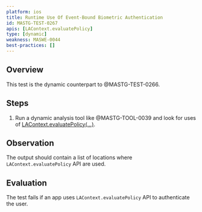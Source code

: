 ```yaml
---
platform: ios
title: Runtime Use Of Event-Bound Biometric Authentication
id: MASTG-TEST-0267
apis: [LAContext.evaluatePolicy]
type: [dynamic]
weakness: MASWE-0044
best-practices: []
---
```


## Overview

This test is the dynamic counterpart to @MASTG-TEST-0266.

## Steps

1. Run a dynamic analysis tool like @MASTG-TOOL-0039 and look for uses of [LAContext.evaluatePolicy(...)](https://developer.apple.com/documentation/localauthentication/lacontext/evaluatepolicy(_:localizedreason:reply:)).

## Observation

The output should contain a list of locations where `LAContext.evaluatePolicy` API are used.

## Evaluation

The test fails if an app uses `LAContext.evaluatePolicy` API to authenticate the user.
